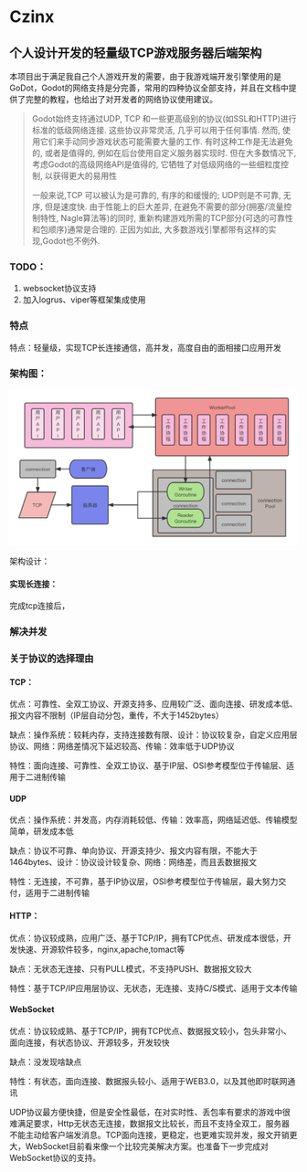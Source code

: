 # Czinx
## **个人设计开发的轻量级TCP游戏服务器后端架构**

本项目出于满足我自己个人游戏开发的需要，由于我游戏端开发引擎使用的是GoDot，Godot的网络支持是分完善，常用的四种协议全部支持，并且在文档中提供了完整的教程，也给出了对开发者的网络协议使用建议。

> Godot始终支持通过UDP, TCP 和一些更高级别的协议(如SSL和HTTP)进行标准的低级网络连接. 这些协议非常灵活, 几乎可以用于任何事情. 然而, 使用它们来手动同步游戏状态可能需要大量的工作. 有时这种工作是无法避免的, 或者是值得的, 例如在后台使用自定义服务器实现时. 但在大多数情况下, 考虑Godot的高级网络API是值得的, 它牺牲了对低级网络的一些细粒度控制, 以获得更大的易用性
>
> 一般来说,TCP 可以被认为是可靠的, 有序的和缓慢的; UDP则是不可靠, 无序, 但是速度快. 由于性能上的巨大差异, 在避免不需要的部分(拥塞/流量控制特性, Nagle算法等)的同时, 重新构建游戏所需的TCP部分(可选的可靠性和包顺序)通常是合理的. 正因为如此, 大多数游戏引擎都带有这样的实现,Godot也不例外.



### TODO：

1. websocket协议支持
2. 加入logrus、viper等框架集成使用

### 特点

特点：轻量级，实现TCP长连接通信，高并发，高度自由的面相接口应用开发

### 架构图：

![](./pics/Czinx.jpg)

架构设计：

#### 实现长连接：

完成tcp连接后，

### 解决并发

### 关于协议的选择理由

#### **TCP：**

优点：可靠性、全双工协议、开源支持多、应用较广泛、面向连接、研发成本低、报文内容不限制（IP层自动分包，重传，不大于1452bytes）

缺点：操作系统：较耗内存，支持连接数有限、设计：协议较复杂，自定义应用层协议、网络：网络差情况下延迟较高、传输：效率低于UDP协议

特性：面向连接、可靠性、全双工协议、基于IP层、OSI参考模型位于传输层、适用于二进制传输

#### **UDP**

优点：操作系统：并发高，内存消耗较低、传输：效率高，网络延迟低、传输模型简单，研发成本低

缺点：协议不可靠、单向协议、开源支持少、报文内容有限，不能大于1464bytes、设计：协议设计较复杂、网络：网络差，而且丢数据报文

特性：无连接，不可靠，基于IP协议层，OSI参考模型位于传输层，最大努力交付，适用于二进制传输

#### **HTTP：**

优点：协议较成熟，应用广泛、基于TCP/IP，拥有TCP优点、研发成本很低，开发快速、开源软件较多，nginx,apache,tomact等

缺点：无状态无连接、只有PULL模式，不支持PUSH、数据报文较大

特性：基于TCP/IP应用层协议、无状态，无连接、支持C/S模式、适用于文本传输

#### **WebSocket**

优点：协议较成熟、基于TCP/IP，拥有TCP优点、数据报文较小，包头非常小、面向连接，有状态协议、开源较多，开发较快

缺点：没发现啥缺点

特性：有状态，面向连接、数据报头较小、适用于WEB3.0，以及其他即时联网通讯

UDP协议最方便快捷，但是安全性最低，在对实时性、丢包率有要求的游戏中很难满足要求，Http无状态无连接，数据报文比较长，而且不支持全双工，服务器不能主动给客户端发消息。TCP面向连接，更稳定，也更难实现并发，报文开销更大，WebSocket目前看来像一个比较完美解决方案。也准备下一步完成对WebSocket协议的支持。




